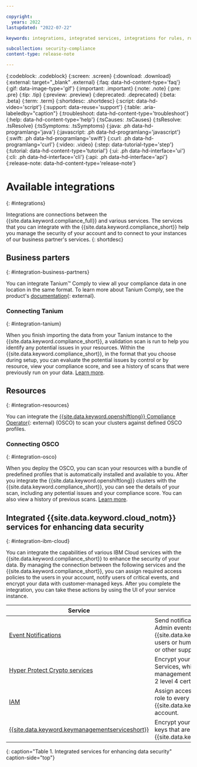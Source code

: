 ```yaml
---

copyright:
  years: 2022
lastupdated: "2022-07-22"

keywords: integrations, integrated services, integrations for rules, rules and goals, cloud services, Business Partners

subcollection: security-compliance
content-type: release-note

---
```


{:codeblock: .codeblock}
{:screen: .screen}
{:download: .download}
{:external: target="_blank" .external}
{:faq: data-hd-content-type='faq'}
{:gif: data-image-type='gif'}
{:important: .important}
{:note: .note}
{:pre: .pre}
{:tip: .tip}
{:preview: .preview}
{:deprecated: .deprecated}
{:beta: .beta}
{:term: .term}
{:shortdesc: .shortdesc}
{:script: data-hd-video='script'}
{:support: data-reuse='support'}
{:table: .aria-labeledby="caption"}
{:troubleshoot: data-hd-content-type='troubleshoot'}
{:help: data-hd-content-type='help'}
{:tsCauses: .tsCauses}
{:tsResolve: .tsResolve}
{:tsSymptoms: .tsSymptoms}
{:java: .ph data-hd-programlang='java'}
{:javascript: .ph data-hd-programlang='javascript'}
{:swift: .ph data-hd-programlang='swift'}
{:curl: .ph data-hd-programlang='curl'}
{:video: .video}
{:step: data-tutorial-type='step'}
{:tutorial: data-hd-content-type='tutorial'}
{:ui: .ph data-hd-interface='ui'}
{:cli: .ph data-hd-interface='cli'}
{:api: .ph data-hd-interface='api'}
{:release-note: data-hd-content-type='release-note'}

# Available integrations
{: #integrations}

Integrations are connections between the {{site.data.keyword.compliance_full}} and various services. The services that you can integrate with the {{site.data.keyword.compliance_short}} help you manage the security of your account and to connect to your instances of our business partner's services. 
{: shortdesc}


## Business parters
{: #integration-business-partners}

You can integrate Tanium&trade; Comply to view all your compliance data in one location in the same format. To learn more about Tanium Comply, see the product's [documentation](https://docs.tanium.com/comply/comply/index.html){: external}.

### Connecting Tanium
{: #integration-tanium}

When you finish importing the data from your Tanium instance to the {{site.data.keyword.compliance_short}}, a validation scan is run to help you identify any potential issues in your resources. Within the {{site.data.keyword.compliance_short}}, in the format that you choose during setup, you can evaluate the potential issues by control or by resource, view your compliance score, and see a history of scans that were previously run on your data. [Learn more](/docs/security-compliance?topic=security-compliance-setup-tanium).


## Resources
{: #integration-resources}

You can integrate the [{{site.data.keyword.openshiftlong}} Compliance Operator](https://github.com/openshift/compliance-operator){: external} (OSCO) to scan your clusters against defined OSCO profiles.


### Connecting OSCO
{: #integration-osco}

When you deploy the OSCO, you can scan your resources with a bundle of predefined profiles that is automatically installed and available to you. After you integrate the {{site.data.keyword.openshiftlong}} clusters with the {{site.data.keyword.compliance_short}}, you can see the details of your scan, including any potential issues and your compliance score. You can also view a history of previous scans. [Learn more](/docs/security-compliance?topic=security-compliance-setup-osco).




## Integrated {{site.data.keyword.cloud_notm}} services for enhancing data security
{: #integration-ibm-cloud}

You can integrate the capabilities of various IBM Cloud services with the {{site.data.keyword.compliance_short}} to enhance the security of your data. By managing the connection between the following services and the {{site.data.keyword.compliance_short}}, you can assign required access policies to the users in your account, notify users of critical events, and encrypt your data with customer-managed keys. After you complete the integration, you can take these actions by using the UI of your service instance.

| Service | Description | 
| -------- | ---------- |
| [Event Notifications](/docs/security-compliance?topic=security-compliance-event-notifications) | Send notifications of Posture Management and Admin events in the {{site.data.keyword.compliance_short}} to other users or human destinations by using email, SMS, or other supported delivery channels. |
| [Hyper Protect Crypto services](/docs/security-compliance?topic=security-compliance-mng-data&interface=ui#data-encryption) | Encrypt your data by using Hyper Protect Crypto Services, which is a single-tenant key management service that is backed by a FIPS140-2 level 4 certified Hardware Security Model (HSM). |
| [IAM](/docs/security-compliance?topic=security-compliance-access-management) | Assign access policies with a defined platform IAM role to every user that accesses the {{site.data.keyword.compliance_short}} in your account. |
| [{{site.data.keyword.keymanagementserviceshort}}](/docs/security-compliance?topic=security-compliance-mng-data) |  Encrypt your data by using customer-managed keys that are supported by using {{site.data.keyword.keymanagementserviceshort}}. |
{: caption="Table 1. Integrated services for enhancing data security" caption-side="top"}

